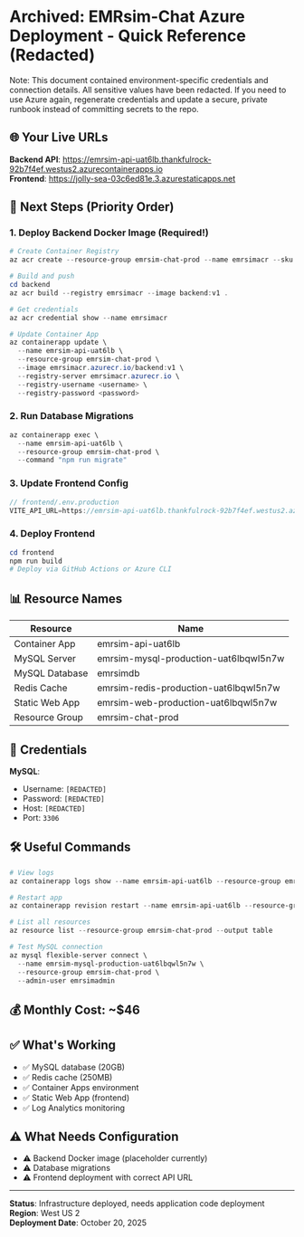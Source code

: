 # Archived: EMRsim-Chat Azure Deployment - Quick Reference (Redacted)

Note: This document contained environment-specific credentials and connection details. All sensitive values have been redacted. If you need to use Azure again, regenerate credentials and update a secure, private runbook instead of committing secrets to the repo.

## 🌐 Your Live URLs

**Backend API**: https://emrsim-api-uat6lb.thankfulrock-92b7f4ef.westus2.azurecontainerapps.io  
**Frontend**: https://jolly-sea-03c6ed81e.3.azurestaticapps.net

## 🚀 Next Steps (Priority Order)

### 1. Deploy Backend Docker Image (Required!)
```powershell
# Create Container Registry
az acr create --resource-group emrsim-chat-prod --name emrsimacr --sku Basic

# Build and push
cd backend
az acr build --registry emrsimacr --image backend:v1 .

# Get credentials
az acr credential show --name emrsimacr

# Update Container App
az containerapp update \
  --name emrsim-api-uat6lb \
  --resource-group emrsim-chat-prod \
  --image emrsimacr.azurecr.io/backend:v1 \
  --registry-server emrsimacr.azurecr.io \
  --registry-username <username> \
  --registry-password <password>
```

### 2. Run Database Migrations
```powershell
az containerapp exec \
  --name emrsim-api-uat6lb \
  --resource-group emrsim-chat-prod \
  --command "npm run migrate"
```

### 3. Update Frontend Config
```javascript
// frontend/.env.production
VITE_API_URL=https://emrsim-api-uat6lb.thankfulrock-92b7f4ef.westus2.azurecontainerapps.io
```

### 4. Deploy Frontend
```powershell
cd frontend
npm run build
# Deploy via GitHub Actions or Azure CLI
```

## 📊 Resource Names

| Resource | Name |
|----------|------|
| Container App | emrsim-api-uat6lb |
| MySQL Server | emrsim-mysql-production-uat6lbqwl5n7w |
| MySQL Database | emrsimdb |
| Redis Cache | emrsim-redis-production-uat6lbqwl5n7w |
| Static Web App | emrsim-web-production-uat6lbqwl5n7w |
| Resource Group | emrsim-chat-prod |

## 🔐 Credentials

**MySQL**:
- Username: `[REDACTED]`
- Password: `[REDACTED]`
- Host: `[REDACTED]`
- Port: `3306`

## 🛠️ Useful Commands

```powershell
# View logs
az containerapp logs show --name emrsim-api-uat6lb --resource-group emrsim-chat-prod --follow

# Restart app
az containerapp revision restart --name emrsim-api-uat6lb --resource-group emrsim-chat-prod

# List all resources
az resource list --resource-group emrsim-chat-prod --output table

# Test MySQL connection
az mysql flexible-server connect \
  --name emrsim-mysql-production-uat6lbqwl5n7w \
  --resource-group emrsim-chat-prod \
  --admin-user emrsimadmin
```

## 💰 Monthly Cost: ~$46

## ✅ What's Working
- ✅ MySQL database (20GB)
- ✅ Redis cache (250MB)
- ✅ Container Apps environment
- ✅ Static Web App (frontend)
- ✅ Log Analytics monitoring

## ⚠️ What Needs Configuration
- ⚠️ Backend Docker image (placeholder currently)
- ⚠️ Database migrations
- ⚠️ Frontend deployment with correct API URL

---

**Status**: Infrastructure deployed, needs application code deployment  
**Region**: West US 2  
**Deployment Date**: October 20, 2025
